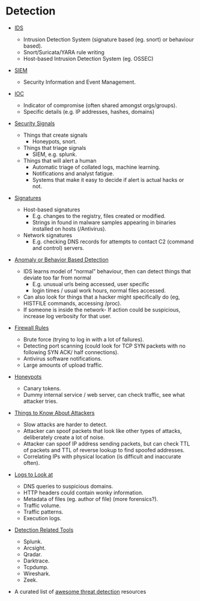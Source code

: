 # Detection
  - [IDS](./01_IDS.md)
	- Intrusion Detection System (signature based (eg. snort) or behaviour based).
	- Snort/Suricata/YARA rule writing
	- Host-based Intrusion Detection System (eg. OSSEC)
  
  - [SIEM](./02_SIEM.md)
	- Security Information and Event Management.
  
  - [IOC](./03_IOC.md) 
	- Indicator of compromise (often shared amongst orgs/groups).
	- Specific details (e.g. IP addresses, hashes, domains)
  
  - [Security Signals](./04_Security_Signals.md)
	- Things that create signals
	  - Honeypots, snort.
	- Things that triage signals
	  - SIEM, e.g. splunk.
	- Things that will alert a human 
	  - Automatic triage of collated logs, machine learning.
	  - Notifications and analyst fatigue.
	  - Systems that make it easy to decide if alert is actual hacks or not.
  
  - [Signatures](./05_Signatures.md)
	- Host-based signatures
	  - E.g. changes to the registry, files created or modified.
	  - Strings in found in malware samples appearing in binaries installed on hosts (/Antivirus).
	- Network signatures
	  - E.g. checking DNS records for attempts to contact C2 (command and control) servers. 
  
  - [Anomaly or Behavior Based Detection](./06_Anomaly_or_Behavior_Based_Detection.md)
	- IDS learns model of “normal” behaviour, then can detect things that deviate too far from normal
	  - E.g. unusual urls being accessed, user specific
	  - login times / usual work hours, normal files accessed.  
	- Can also look for things that a hacker might specifically do (eg, HISTFILE commands, accessing /proc).
	- If someone is inside the network- If action could be suspicious, increase log verbosity for that user.
  
  - [Firewall Rules](./07_Firewall_Rules.md)
	- Brute force (trying to log in with a lot of failures).
	- Detecting port scanning (could look for TCP SYN packets with no following SYN ACK/ half connections).
	- Antivirus software notifications.
	- Large amounts of upload traffic.
  
  - [Honeypots](./08_Honeypots.md)
	- Canary tokens.
	- Dummy internal service / web server, can check traffic, see what attacker tries.
  
  - [Things to Know About Attackers](./09_Things_to_Know_About_Attackers.md)
	- Slow attacks are harder to detect.
	- Attacker can spoof packets that look like other types of attacks, deliberately create a lot of noise.
	- Attacker can spoof IP address sending packets, but can check TTL of packets and TTL of reverse lookup to find spoofed addresses.
	- Correlating IPs with physical location (is difficult and inaccurate often).
  
  - [Logs to Look at](./10_Logs_to_Look_at.md)
	- DNS queries to suspicious domains.
	- HTTP headers could contain wonky information.
	- Metadata of files (eg. author of file) (more forensics?).
	- Traffic volume.
	- Traffic patterns.
	- Execution logs.
  
  - [Detection Related Tools](./11_Detection_Related_Tools.md)
	- Splunk.
	- Arcsight.
	- Qradar.
	- Darktrace.
	- Tcpdump.
	- Wireshark.
	- Zeek.
  
  - A curated list of [awesome threat detection](https://github.com/0x4D31/awesome-threat-detection) resources  
